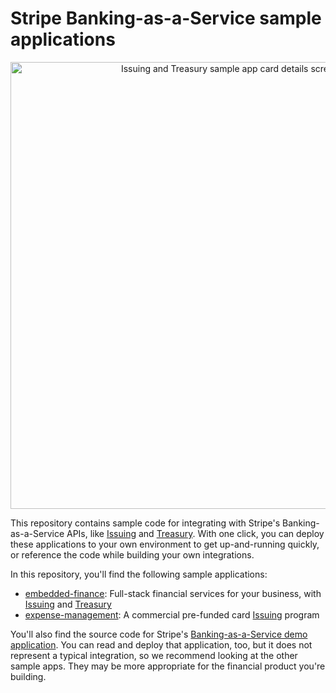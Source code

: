 # Stripe Banking-as-a-Service sample applications

<p align="center">
  <img width="715" alt="Issuing and Treasury sample app card details screenshot" src="https://github.com/stripe-samples/issuing-treasury/assets/103917180/5acecf09-d65d-499c-9171-eb187656dd2b" />
</p>

This repository contains sample code for integrating with Stripe's Banking-as-a-Service APIs, like [Issuing](https://stripe.com/docs/issuing) and [Treasury](https://stripe.com/docs/treasury). With one click, you can deploy these applications to your own environment to get up-and-running quickly, or reference the code while building your own integrations.

In this repository, you'll find the following sample applications:

* [embedded-finance](https://github.com/stripe-samples/issuing-treasury/tree/main/embedded-finance): Full-stack financial services for your business, with [Issuing](https://stripe.com/docs/issuing) and [Treasury](https://stripe.com/docs/treasury)
* [expense-management](https://github.com/stripe-samples/issuing-treasury/tree/main/expense-management): A commercial pre-funded card [Issuing](https://stripe.com/docs/issuing) program

You'll also find the source code for Stripe's [Banking-as-a-Service demo application](https://baas.stripe.dev). You can read and deploy that application, too, but it does not represent a typical integration, so we recommend looking at the other sample apps. They may be more appropriate for the financial product you're building.
